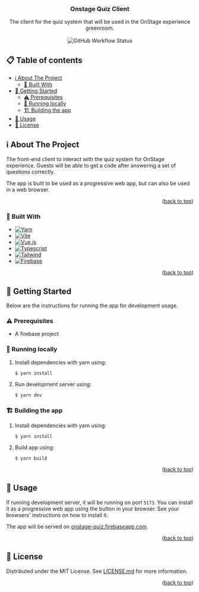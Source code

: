 <a name="readme-top"></a>

<div>
<h3 align="center">Onstage Quiz Client</h3>

  <p align="center">
    The client for the quiz system that will be used in the OnStage experience greenroom.
    <br />
    <br />
    <img alt="GitHub Workflow Status" src="https://img.shields.io/github/actions/workflow/status/onstage-quiz/quiz/firebase-hosting-merge.yml?label=Build%20and%20deploy&branch=main">
  </p>
</div>



<!-- TABLE OF CONTENTS -->

## 📋 Table of contents

- [ℹ️ About The Project](#ℹ-about-the-project)
    - [🚧 Built With](#-built-with)
- [🔨 Getting Started](#-getting-started)
    - [⚠ Prerequisites](#-prerequisites)
    - [🏡 Running locally](#-running-locally)
    - [🏗️ Building the app](#-building-the-app)
- [🚀 Usage ](#-usage)
- [📜 License](#-license)

<!-- ABOUT THE PROJECT -->

## ℹ️ About The Project

The front-end client to interact with the quiz system for OnStage experience. Guests will be able to get a code after
answering a set of questions correctly.

The app is built to be used as a progressive web app, but can also be used in a web browser.

<p align="right">(<a href="#readme-top">back to top</a>)</p>

### 🚧 Built With

* [![Yarn]][Yarn-url]
* [![Vite]][Vite-url]
* [![Vue.js]][Vue.js-url]
* [![Typescript]][Typescript-url]
* [![Tailwind]][Tailwind-url]
* [![Firebase]][Firebase-url]

<p align="right">(<a href="#readme-top">back to top</a>)</p>



<!-- GETTING STARTED -->

## 🔨 Getting Started

Below are the instructions for running the app for development usage.

### ⚠ Prerequisites

* A firebase project

### 🏡 Running locally

1. Install dependencies with yarn using:

   ````shell
   $ yarn install
   ````

2. Run development server using:
   ````shell
   $ yarn dev
   ````

### 🏗️ Building the app

1. Install dependencies with yarn using:

   ````shell
   $ yarn install
   ````

2. Build app using:
   ````shell
   $ yarn build
   ````

<p align="right">(<a href="#readme-top">back to top</a>)</p>



<!-- USAGE EXAMPLES -->

## 🚀 Usage

If running development server, it will be running on port ``5173``. You can install it as a progressive web app using
the button in your browser. See your browsers' instructions on how to install it.

The app will be served on [onstage-quiz.firebaseapp.com](https://onstage-quiz.firebaseapp.com/).

<p align="right">(<a href="#readme-top">back to top</a>)</p>



<!-- LICENSE -->

## 📜 License

Distributed under the MIT License. See [LICENSE.md](LICENSE.md) for more information.

<p align="right">(<a href="#readme-top">back to top</a>)</p>



<!-- MARKDOWN LINKS & IMAGES -->
<!-- https://www.markdownguide.org/basic-syntax/#reference-style-links -->

[Yarn]: https://img.shields.io/badge/yarn-%232C8EBB.svg?style=for-the-badge&logo=yarn&logoColor=white

[Yarn-url]: https://yarnpkg.com/

[Vite]: https://img.shields.io/badge/vite-%23646CFF.svg?style=for-the-badge&logo=vite&logoColor=white

[Vite-url]: https://vitejs.dev/

[Vue.js]: https://img.shields.io/badge/vuejs-%2335495e.svg?style=for-the-badge&logo=vuedotjs&logoColor=%234FC08D

[Vue.js-url]: https://vuejs.org/

[Typescript]: https://img.shields.io/badge/typescript-%23007ACC.svg?style=for-the-badge&logo=typescript&logoColor=white

[Typescript-url]: https://www.typescriptlang.org/

[Tailwind]: https://img.shields.io/badge/tailwindcss-%2338B2AC.svg?style=for-the-badge&logo=tailwind-css&logoColor=white

[Tailwind-url]: https://tailwindcss.com/

[Firebase]: https://img.shields.io/badge/Firebase-039BE5?style=for-the-badge&logo=Firebase&logoColor=white

[Firebase-url]: https://firebase.google.com/